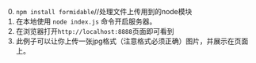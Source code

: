 
0. `npm install formidable`//处理文件上传用到的node模块
1. 在本地使用 `node index.js` 命令开启服务器。
2. 在浏览器打开`http://localhost:8888`页面即可看到
3. 此例子可以让你上传一张jpg格式（注意格式必须正确）图片，并展示在页面上。
